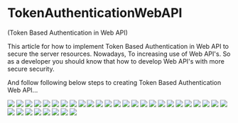 # TokenAuthenticationWebAPI
(Token Based Authentication in Web API)

This article for how to implement Token Based Authentication in Web API to secure the server resources.
Nowadays, To increasing use of Web API's. So as a developer you should know that how to develop Web API's with more secure security.

And follow following below steps to creating Token Based Authentication Web API...

<img src="https://github.com/manishkumar4592/TokenAuthenticationWebAPI/blob/master/README-IMAGES/Screenshot_1.jpg" />
<img src="https://github.com/manishkumar4592/TokenAuthenticationWebAPI/blob/master/README-IMAGES/Screenshot_2.jpg" />
<img src="https://github.com/manishkumar4592/TokenAuthenticationWebAPI/blob/master/README-IMAGES/Screenshot_3.jpg" />
<img src="https://github.com/manishkumar4592/TokenAuthenticationWebAPI/blob/master/README-IMAGES/Screenshot_4.jpg" />
<img src="https://github.com/manishkumar4592/TokenAuthenticationWebAPI/blob/master/README-IMAGES/Screenshot_5.jpg" />
<img src="https://github.com/manishkumar4592/TokenAuthenticationWebAPI/blob/master/README-IMAGES/Screenshot_6.jpg" />
<img src="https://github.com/manishkumar4592/TokenAuthenticationWebAPI/blob/master/README-IMAGES/Screenshot_7.jpg" />
<img src="https://github.com/manishkumar4592/TokenAuthenticationWebAPI/blob/master/README-IMAGES/Screenshot_8.jpg" />
<img src="https://github.com/manishkumar4592/TokenAuthenticationWebAPI/blob/master/README-IMAGES/Screenshot_9.jpg" />
<img src="https://github.com/manishkumar4592/TokenAuthenticationWebAPI/blob/master/README-IMAGES/Screenshot_10.jpg" />
<img src="https://github.com/manishkumar4592/TokenAuthenticationWebAPI/blob/master/README-IMAGES/Screenshot_11.jpg" />
<img src="https://github.com/manishkumar4592/TokenAuthenticationWebAPI/blob/master/README-IMAGES/Screenshot_12.jpg" />
<img src="https://github.com/manishkumar4592/TokenAuthenticationWebAPI/blob/master/README-IMAGES/Screenshot_13.jpg" />
<img src="https://github.com/manishkumar4592/TokenAuthenticationWebAPI/blob/master/README-IMAGES/Screenshot_14.jpg" />
<img src="https://github.com/manishkumar4592/TokenAuthenticationWebAPI/blob/master/README-IMAGES/Screenshot_15.jpg" />
<img src="https://github.com/manishkumar4592/TokenAuthenticationWebAPI/blob/master/README-IMAGES/Screenshot_16.jpg" />
<img src="https://github.com/manishkumar4592/TokenAuthenticationWebAPI/blob/master/README-IMAGES/Screenshot_17.jpg" />
<img src="https://github.com/manishkumar4592/TokenAuthenticationWebAPI/blob/master/README-IMAGES/Screenshot_18.jpg" />
<img src="https://github.com/manishkumar4592/TokenAuthenticationWebAPI/blob/master/README-IMAGES/Screenshot_19.jpg" />
<img src="https://github.com/manishkumar4592/TokenAuthenticationWebAPI/blob/master/README-IMAGES/Screenshot_20.jpg" />
<img src="https://github.com/manishkumar4592/TokenAuthenticationWebAPI/blob/master/README-IMAGES/Screenshot_21.jpg" />
<img src="https://github.com/manishkumar4592/TokenAuthenticationWebAPI/blob/master/README-IMAGES/Screenshot_22.jpg" />
<img src="https://github.com/manishkumar4592/TokenAuthenticationWebAPI/blob/master/README-IMAGES/Screenshot_23.jpg" />
<img src="https://github.com/manishkumar4592/TokenAuthenticationWebAPI/blob/master/README-IMAGES/Screenshot_24.jpg" />
<img src="https://github.com/manishkumar4592/TokenAuthenticationWebAPI/blob/master/README-IMAGES/Screenshot_25.jpg" />
<img src="https://github.com/manishkumar4592/TokenAuthenticationWebAPI/blob/master/README-IMAGES/Screenshot_26.jpg" />
<img src="https://github.com/manishkumar4592/TokenAuthenticationWebAPI/blob/master/README-IMAGES/Screenshot_27.jpg" />
<img src="https://github.com/manishkumar4592/TokenAuthenticationWebAPI/blob/master/README-IMAGES/Screenshot_28.jpg" />
<img src="https://github.com/manishkumar4592/TokenAuthenticationWebAPI/blob/master/README-IMAGES/Screenshot_29.jpg" />
<img src="https://github.com/manishkumar4592/TokenAuthenticationWebAPI/blob/master/README-IMAGES/Screenshot_30.jpg" />
<img src="https://github.com/manishkumar4592/TokenAuthenticationWebAPI/blob/master/README-IMAGES/Screenshot_31.jpg" />
<img src="https://github.com/manishkumar4592/TokenAuthenticationWebAPI/blob/master/README-IMAGES/Screenshot_32.jpg" />
<img src="https://github.com/manishkumar4592/TokenAuthenticationWebAPI/blob/master/README-IMAGES/Screenshot_33.jpg" />
